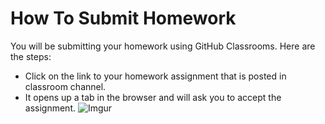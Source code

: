 # How To Submit Homework

You will be submitting your homework using GitHub Classrooms. Here are the steps:
- Click on the link to your homework assignment that is posted in classroom channel.
- It opens up a tab in the browser and will ask you to accept the assignment.
  ![Imgur](https://i.imgur.com/6J6ihsnl.png)

